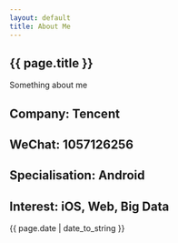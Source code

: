 ```yaml
---
layout: default
title: About Me
---
```

## {{ page.title }}

Something about me  
## Company: Tencent  
## WeChat: 1057126256  
## Specialisation: Android  
## Interest: iOS, Web, Big Data  

<p>{{ page.date | date_to_string }}</p>
